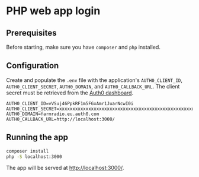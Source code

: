 # PHP web app login 

## Prerequisites

Before starting, make sure you have `composer` and `php` installed.

## Configuration

Create and populate the `.env` file with the application's `AUTH0_CLIENT_ID`, `AUTH0_CLIENT_SECRET`, `AUTH0_DOMAIN`, and `AUTH0_CALLBACK_URL`. The client secret must be retrieved from the [Auth0 dashboard](https://manage.auth0.com/#/clients/vVSuj46PpkRF1m5FGxAmr1JuarNcwI0i/settings). 

```
AUTH0_CLIENT_ID=vVSuj46PpkRF1m5FGxAmr1JuarNcwI0i 
AUTH0_CLIENT_SECRET=xxxxxxxxxxxxxxxxxxxxxxxxxxxxxxxxxxxxxxxxxxxxxxxxxxxxxxxxxxxxxxxx
AUTH0_DOMAIN=farmradio.eu.auth0.com
AUTH0_CALLBACK_URL=http://localhost:3000/
```

## Running the app

```bash
composer install
php -S localhost:3000
```

The app will be served at [http://localhost:3000/](http://localhost:3000/).
